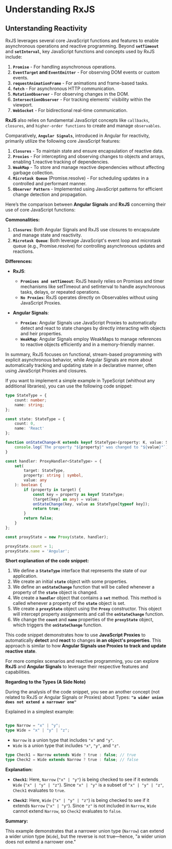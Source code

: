 # Understanding RxJS

## Unterstanding Reactivity

RxJS leverages several core JavaScript functions and features to enable asynchronous operations and reactive programming. Beyond **`setTimeout`** and **`setInterval`**, key JavaScript functions and concepts used by RxJS include:

1. **`Promise`** - For handling asynchronous operations.
2. **`EventTarget` and `EventEmitter`** - For observing DOM events or custom events.
3. **`requestAnimationFrame`** - For animations and frame-based tasks.
4. **`fetch`** - For asynchronous HTTP communication.
5. **`MutationObserver`** - For observing changes in the DOM.
6. **`IntersectionObserver`** - For tracking elements' visibility within the viewport.
7. **`WebSocket`** - For bidirectional real-time communication.

**RxJS** also relies on fundamental JavaScript concepts like `callbacks`, `closures`,
and `higher-order functions` to create and manage `observables`.

Comparatively, **`Angular Signals`**, introduced in Angular for reactivity, primarily utilize the following core JavaScript features:

1. **`Closures`** - To maintain state and ensure encapsulation of reactive data.
1. **`Proxies`** - For intercepting and observing changes to objects and arrays, enabling 1.reactive tracking of dependencies.
1. **`WeakMap`** - To store and manage reactive dependencies without affecting garbage collection.
1. **`Microtask Queue`** (Promise.resolve) - For scheduling updates in a controlled and performant manner.
1. **`Observer Pattern`** - Implemented using JavaScript patterns for efficient change detection and propagation.

Here’s the comparison between **Angular Signals** and **RxJS** concerning their use of
core JavaScript functions:

**Commonalities:**

1. **`Closures`**: Both Angular Signals and RxJS use closures to encapsulate
and manage state and reactivity.
1. **`Microtask Queue`**: Both leverage JavaScript's event loop and microtask queue (e.g., Promise.resolve) for controlling
asynchronous updates and reactions.

**Differences:**

- **RxJS**:
  - **`Promises and setTimeout`**: RxJS heavily relies on Promises and
  timer mechanisms like setTimeout and setInterval to handle asynchronous tasks,
  delays, or repeated operations.
  - **`No Proxies`**: RxJS operates directly on Observables without using
  JavaScript Proxies.

- **Angular Signals**:
  - **`Proxies`**: Angular Signals use JavaScript Proxies to automatically
  detect and react to state changes by directly interacting with objects and
  heir properties.
  - **`WeakMap`**: Angular Signals employ WeakMaps to manage references to
  reactive objects efficiently and in a memory-friendly manner.

In summary, RxJS focuses on functional, stream-based programming with explicit asynchronous behavior, while Angular Signals are more about automatically tracking and updating state in a declarative manner, often using JavaScript Proxies and closures.

If you want to implement a simple example in TypeScript (whithout any additional libraries), you can use the following code snippet:

```ts
type StateType = {
    count: number;
    name: string;
};

const state: StateType = {
    count: 0,
    name: 'React'
};

function onStateChange<K extends keyof StateType>(property: K, value: StateType[K]): void {
    console.log(`The property "${property}" was changed to "${value}"`);
}

const handler: ProxyHandler<StateType> = {
    set(
        target: StateType,
        property: string | symbol,
        value: any
    ): boolean {
        if (property in target) {
            const key = property as keyof StateType;
            (target[key] as any) = value;
            onStateChange(key, value as StateType[typeof key]);
            return true;
        }
        return false;
    }
};

const proxyState = new Proxy(state, handler);

proxyState.count = 1;
proxyState.name = 'Angular';
```

**Short explanation of the code snippet:**

1. We define a **`StateType`** interface that represents the state of our application.
2. We create an initial **`state`** object with some properties.
3. We define an **`onStateChange`** function that will be called whenever a property
of the **`state`** object is changed.
4. We create a **`handler`** object that contains a **`set`** method.
This method is called whenever a property of the **`state`** object is set.
5. We create a **`proxyState`** object using the **`Proxy`** constructor.
This object will intercept property assignments and call the **`onStateChange`** function.
6. We change the **`count`** and **`name`** properties of the **`proxyState`** object,
which triggers the **`onStateChange`** function.

This code snippet demonstrates how to use **JavaScript** **Proxies** to automatically **detect**
and **react** to changes **in an object's properties**. This approach is similar to
how **Angular Signals use Proxies to track and update reactive state**.

For more complex scenarios and reactive programming, you can explore
**RxJS** and **Angular Signals** to leverage their respective features and capabilities.

**Regarding to the Types (A Side Note)**

During the analysis of the code snippet, you see an another concept (not related to RxJS or Angular
Signals or Proxies) about Types: **`"a wider union does not extend a narrower one"`**

Explained in a simplest example:

```ts

type Narrow = "x" | "y";
type Wide = "x" | "y" | "z";
```

- `Narrow` is a union type that includes `"x"` and `"y"`.
- `Wide` is a union type that includes `"x"`, `"y"`, and `"z"`.

```ts
type Check1 = Narrow extends Wide ? true : false; // true
type Check2 = Wide extends Narrow ? true : false; // false
```

**Explanation:**

- **`Check1`**: Here, `Narrow` (`"x" | "y"`) is being checked to see if it extends `Wide` (`"x" | "y" | "z"`). Since `"x" | "y"` is a subset of `"x" | "y" | "z"`, `Check1` evaluates to `true`.

- **`Check2`**: Here, `Wide` (`"x" | "y" | "z"`) is being checked to see if it extends `Narrow` (`"x" | "y"`). Since `"z"` is not included in `Narrow`, `Wide` cannot extend `Narrow`, so `Check2` evaluates to `false`.

**Summary:**

This example demonstrates that a narrower union type (`Narrow`) can extend a wider union type (`Wide`), but the reverse is not true—hence, "a wider union does not extend a narrower one."
